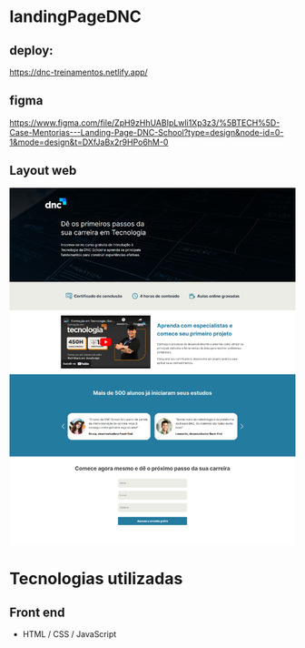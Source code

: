 # landingPageDNC

## deploy:
<a href="https://dnc-treinamentos.netlify.app/" target="_blank">https://dnc-treinamentos.netlify.app/</a>

## figma
<a href="https://www.figma.com/file/ZpH9zHhUABIpLwli1Xp3z3/%5BTECH%5D-Case-Mentorias---Landing-Page-DNC-School?type=design&node-id=0-1&mode=design&t=DXfJaBx2r9HPo6hM-0" target="_blank">https://www.figma.com/file/ZpH9zHhUABIpLwli1Xp3z3/%5BTECH%5D-Case-Mentorias---Landing-Page-DNC-School?type=design&node-id=0-1&mode=design&t=DXfJaBx2r9HPo6hM-0</a>


## Layout web
![Web 1](https://github.com/JeffersonCoder/landingPageDNC/blob/main/assets/img/landingPage.png)

# Tecnologias utilizadas
## Front end
- HTML / CSS / JavaScript 

